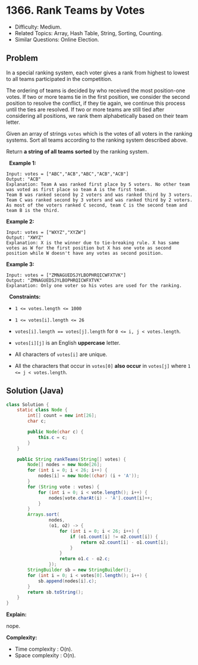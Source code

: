 # 1366. Rank Teams by Votes

- Difficulty: Medium.
- Related Topics: Array, Hash Table, String, Sorting, Counting.
- Similar Questions: Online Election.

## Problem

In a special ranking system, each voter gives a rank from highest to lowest to all teams participated in the competition.

The ordering of teams is decided by who received the most position-one votes. If two or more teams tie in the first position, we consider the second position to resolve the conflict, if they tie again, we continue this process until the ties are resolved. If two or more teams are still tied after considering all positions, we rank them alphabetically based on their team letter.

Given an array of strings ```votes``` which is the votes of all voters in the ranking systems. Sort all teams according to the ranking system described above.

Return **a string of all teams** **sorted** by the ranking system.

 
**Example 1:**

```
Input: votes = ["ABC","ACB","ABC","ACB","ACB"]
Output: "ACB"
Explanation: Team A was ranked first place by 5 voters. No other team was voted as first place so team A is the first team.
Team B was ranked second by 2 voters and was ranked third by 3 voters.
Team C was ranked second by 3 voters and was ranked third by 2 voters.
As most of the voters ranked C second, team C is the second team and team B is the third.
```

**Example 2:**

```
Input: votes = ["WXYZ","XYZW"]
Output: "XWYZ"
Explanation: X is the winner due to tie-breaking rule. X has same votes as W for the first position but X has one vote as second position while W doesn't have any votes as second position. 
```

**Example 3:**

```
Input: votes = ["ZMNAGUEDSJYLBOPHRQICWFXTVK"]
Output: "ZMNAGUEDSJYLBOPHRQICWFXTVK"
Explanation: Only one voter so his votes are used for the ranking.
```

 
**Constraints:**


	
- ```1 <= votes.length <= 1000```
	
- ```1 <= votes[i].length <= 26```
	
- ```votes[i].length == votes[j].length``` for ```0 <= i, j < votes.length```.
	
- ```votes[i][j]``` is an English **uppercase** letter.
	
- All characters of ```votes[i]``` are unique.
	
- All the characters that occur in ```votes[0]``` **also occur** in ```votes[j]``` where ```1 <= j < votes.length```.



## Solution (Java)

```java
class Solution {
    static class Node {
        int[] count = new int[26];
        char c;

        public Node(char c) {
            this.c = c;
        }
    }

    public String rankTeams(String[] votes) {
        Node[] nodes = new Node[26];
        for (int i = 0; i < 26; i++) {
            nodes[i] = new Node((char) (i + 'A'));
        }
        for (String vote : votes) {
            for (int i = 0; i < vote.length(); i++) {
                nodes[vote.charAt(i) - 'A'].count[i]++;
            }
        }
        Arrays.sort(
                nodes,
                (o1, o2) -> {
                    for (int i = 0; i < 26; i++) {
                        if (o1.count[i] != o2.count[i]) {
                            return o2.count[i] - o1.count[i];
                        }
                    }
                    return o1.c - o2.c;
                });
        StringBuilder sb = new StringBuilder();
        for (int i = 0; i < votes[0].length(); i++) {
            sb.append(nodes[i].c);
        }
        return sb.toString();
    }
}
```

**Explain:**

nope.

**Complexity:**

* Time complexity : O(n).
* Space complexity : O(n).
